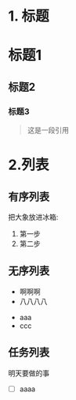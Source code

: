 # 1. 标题
# 标题1
## 标题2
### 标题3


> 这是一段引用

# 2.列表
## 有序列表
把大象放进冰箱:

1. 第一步
2. 第二步

## 无序列表

- 啊啊啊
- 八八八八
* aaa
* ccc

## 任务列表

明天要做的事
- [ ] aaaa